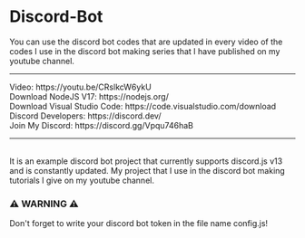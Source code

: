 # Discord-Bot
You can use the discord bot codes that are updated in every video of the codes I use in the discord bot making series that I have published on my youtube channel.
<hr>
Video: https://youtu.be/CRslkcW6ykU <br>
Download NodeJS V17: https://nodejs.org/ <br>
Download Visual Studio Code: https://code.visualstudio.com/download <br>
Discord Developers: https://discord.dev/ <br>
Join My Discord: https://discord.gg/Vpqu746haB
<hr><br>
It is an example discord bot project that currently supports discord.js v13 and is constantly updated. My project that I use in the discord bot making tutorials I give on my youtube channel.

<h3>⚠️ WARNING ⚠️</h3>
Don't forget to write your discord bot token in the file name config.js!
